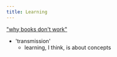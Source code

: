 ```yaml
---
title: Learning
---
```



["why books don't work"](https://andymatuschak.org/books/)

- 'transmission'
	- learning, I think, is about concepts